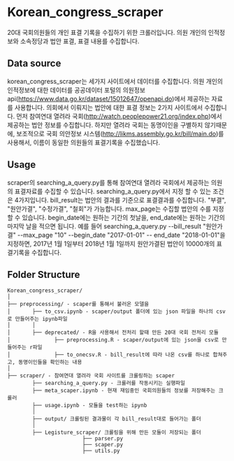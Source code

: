 # Korean_congress_scraper

20대 국회의원들의 개인 표결 기록을 수집하기 위한 크롤러입니다. 의원 개인의 인적정보와 소속정당과 법안 표결, 표결 내용를 수집합니다.

## Data source

korean_congress_scraper는 세가지 사이트에서 데이터를 수집합니다. 
의원 개인의 인적정보에 대한 데이터를 공공데이터 포털의 의원정보 api(https://www.data.go.kr/dataset/15012647/openapi.do)에서 제공하는 자료를 사용합니다.
의회에서 이뤄지는 법안에 대한 표결 정보는 2가지 사이트에서 수집합니다. 
먼저 참여연대 열려라 국회(http://watch.peoplepower21.org/index.php)에서 제공하는 법안 정보를 수집합니다.
하지만 열려라 국회는 동명이인을 구별하지 않기때문에, 보조적으로 국회 의안정보 시스템(http://likms.assembly.go.kr/bill/main.do)를 사용해서, 이름이 동일한 의원들의 표결기록을 수집했습니다.

## Usage

scraper의 searching_a_query.py를 통해 참여연대 열려라 국회에서 제공하는 의원의 표결자료를 수집할 수 있습니다. 
searching_a_query.py에서 지정 할 수 있는 조건은 4가지입니다. 
bill_result는 법안의 결과를 기준으로 표결결과를 수집합니다. "부결", "원안가결", "수정가결", "철회"가 가능합니다. 
max_page는 수집할 법안의 수를 지정할 수 있습니다. 
begin_date에는 원하는 기간의 첫날을, end_date에는 원하는 기간의 마지막 날을 적으면 됩니다.
예를 들어 searching_a_query.py --bill_result "원안가결" --max_page "10" --begin_date "2017-01-01" -- end_date "2018-01-01"을 지정하면, 2017년 1월 1일부터 2018년 1월 1일까지 원안가결된 법안이 10000개의 표결기록을 수집합니다.


## Folder Structure
  ```
  Korean_congress_scraper/
  │
  ├── preprocessing/ - scaper를 통해서 불러온 모델을 
  │       ├── to_csv.ipynb - scaper/output 폴더에 있는 json 파일을 하나의 csv로 만들어주는 ipynb파일 
  │       │ 
  │       ├── deprecated/ - R을 사용해서 전처리 할때 만든 20대 국회 전처리 모듈
  │              ├── preprocessing.R - scaper/output에 있는 json을 csv로 만들어주는 r파일 
  │              ├── to_onecsv.R - bill_result에 따라 나온 csv를 하나로 합쳐주고, 동명이인들을 확인하는 내용
  │ 
  ├── scraper/ - 참여연대 열려라 국회 사이트를 크롤링하는 scaper
          ├── searching_a_query.py - 크롤러를 작동시키는 실행파일
          ├── meta_scaper.ipynb - 현재 재임중인 국회의원들의 정보를 저장해주는 크롤러
          ├── usage.ipynb - 모듈을 test하는 ipynb
          │
          ├── output/ 크롤링된 결과물이 각 bill_result대로 들어가는 폴더
          │
          ├── Legisture_scraper/ 크롤링을 위해 만든 모듈이 저장되는 폴더
                          ├── parser.py
                          ├── scaper.py
                          ├── utils.py
  

